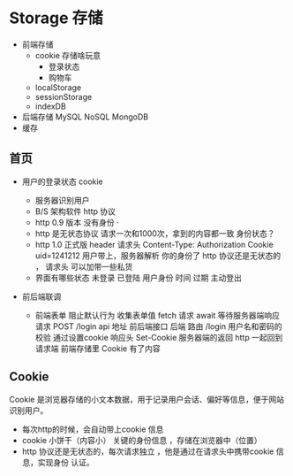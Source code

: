 # Storage 存储
  - 前端存储
    - cookie
    存储啥玩意  
      - 登录状态
      - 购物车 
    - localStorage
    - sessionStorage
    - indexDB
  - 后端存储
    MySQL NoSQL MongoDB
  - 缓存

## 首页
- 用户的登录状态
  cookie
  - 服务器识别用户 
  - B/S 架构软件 http 协议 
  - http 0.9 版本 没有身份 ·
  - http 是无状态协议 
    请求一次和1000次，拿到的内容都一致 
    身份状态？
  - http 1.0 正式版 
    header 请求头
    Content-Type: 
    Authorization
    Cookie uid=1241212
    用户带上，服务器解析 你的身份了
    http 协议还是无状态的 ， 请求头 可以加带一些私货
  - 界面有哪些状态 
    未登录 已登陆 用户身份  时间 过期 主动登出

- 前后端联调
  - 前端表单 
    阻止默认行为
    收集表单值
    fetch 请求 await 等待服务器端响应请求 
    POST /login api 地址  前后端接口
    后端
    路由 /login 
    用户名和密码的校验 
    通过设置cookie 响应头 Set-Cookie
    服务器端的返回 http 一起回到请求端 
    前端存储里 Cookie 有了内容
    
## Cookie 
Cookie 是浏览器存储的小文本数据，用于记录用户会话、偏好等信息，便于网站识别用户。
- 每次http的时候，会自动带上cookie 信息 
- cookie 小饼干（内容小） 关键的身份信息 ，存储在浏览器中（位置）
- http 协议还是无状态的，每次请求独立 ，他是通过在请求头中携带cookie 信息，实现身份
  认证。
